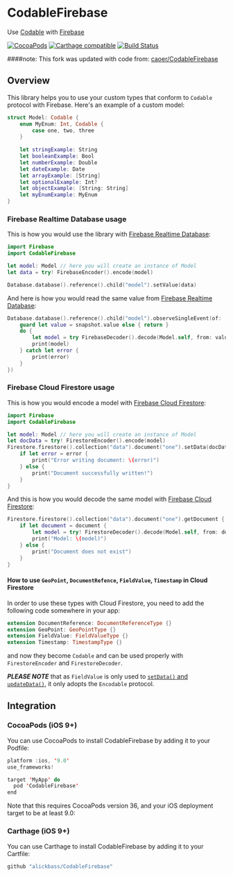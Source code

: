 # CodableFirebase
Use [Codable](https://developer.apple.com/documentation/swift/codable) with [Firebase](https://firebase.google.com)

[![CocoaPods](https://img.shields.io/cocoapods/p/CodableFirebase.svg)](https://github.com/alickbass/CodableFirebase)
[![Carthage compatible](https://img.shields.io/badge/Carthage-compatible-4BC51D.svg?style=flat)](https://github.com/Carthage/Carthage) 
[![Build Status](https://travis-ci.org/alickbass/CodableFirebase.svg?branch=master)](https://travis-ci.org/alickbass/CodableFirebase)

####note: This fork was updated with code from:
[caoer/CodableFirebase](https://github.com/caoer/CodableFirebase)


## Overview

This library helps you to use your custom types that conform to `Codable` protocol with Firebase. Here's an example of a custom model:

```swift
struct Model: Codable {
    enum MyEnum: Int, Codable {
        case one, two, three
    }
    
    let stringExample: String
    let booleanExample: Bool
    let numberExample: Double
    let dateExample: Date
    let arrayExample: [String]
    let optionalExample: Int?
    let objectExample: [String: String]
    let myEnumExample: MyEnum
}
```

### Firebase Realtime Database usage

This is how you would use the library with [Firebase Realtime Database](https://firebase.google.com/products/realtime-database/):

```swift
import Firebase
import CodableFirebase

let model: Model // here you will create an instance of Model
let data = try! FirebaseEncoder().encode(model)

Database.database().reference().child("model").setValue(data)
```

And here is how you would read the same value from [Firebase Realtime Database](https://firebase.google.com/products/realtime-database/):

```swift
Database.database().reference().child("model").observeSingleEvent(of: .value, with: { snapshot in
    guard let value = snapshot.value else { return }
    do {
        let model = try FirebaseDecoder().decode(Model.self, from: value)
        print(model)
    } catch let error {
        print(error)
    }
})
```

### Firebase Cloud Firestore usage

This is how you would encode a model with [Firebase Cloud Firestore](https://firebase.google.com/products/firestore/):

```swift
import Firebase
import CodableFirebase

let model: Model // here you will create an instance of Model
let docData = try! FirestoreEncoder().encode(model)
Firestore.firestore().collection("data").document("one").setData(docData) { error in
    if let error = error {
        print("Error writing document: \(error)")
    } else {
        print("Document successfully written!")
    }
}
```

And this is how you would decode the same model with [Firebase Cloud Firestore](https://firebase.google.com/products/firestore/):

```swift
Firestore.firestore().collection("data").document("one").getDocument { document, error in
    if let document = document {
        let model = try! FirestoreDecoder().decode(Model.self, from: document.data())
        print("Model: \(model)")
    } else {
        print("Document does not exist")
    }
}
```

#### How to use `GeoPoint`, `DocumentRefence`, `FieldValue`, `Timestamp` in Cloud Firestore

In order to use these types with Cloud Firestore, you need to add the following code somewhere in your app:

```swift
extension DocumentReference: DocumentReferenceType {}
extension GeoPoint: GeoPointType {}
extension FieldValue: FieldValueType {}
extension Timestamp: TimestampType {}
```

and now they become `Codable` and can be used properly with `FirestoreEncoder` and `FirestoreDecoder`.

***PLEASE NOTE*** that as `FieldValue` is only used to [`setData()` and `updateData()`](https://firebase.google.com/docs/reference/swift/firebasefirestore/api/reference/Classes/FieldValue), it only adopts the `Encodable` protocol. 

## Integration

### CocoaPods (iOS 9+)

You can use CocoaPods to install CodableFirebase by adding it to your Podfile:

```swift
platform :ios, '9.0'
use_frameworks!

target 'MyApp' do
  pod 'CodableFirebase'
end
```

Note that this requires CocoaPods version 36, and your iOS deployment target to be at least 9.0:

### Carthage (iOS 9+)

You can use Carthage to install CodableFirebase by adding it to your Cartfile:

```swift
github "alickbass/CodableFirebase"
```
